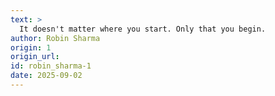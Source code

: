 ```yaml
---
text: >
  It doesn't matter where you start. Only that you begin.
author: Robin Sharma
origin: 1
origin_url:
id: robin_sharma-1
date: 2025-09-02 
---
```

